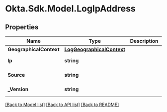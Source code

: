 # Okta.Sdk.Model.LogIpAddress

## Properties

Name | Type | Description | Notes
------------ | ------------- | ------------- | -------------
**GeographicalContext** | [**LogGeographicalContext**](LogGeographicalContext.md) |  | [optional] 
**Ip** | **string** |  | [optional] [readonly] 
**Source** | **string** |  | [optional] [readonly] 
**_Version** | **string** |  | [optional] [readonly] 

[[Back to Model list]](../README.md#documentation-for-models) [[Back to API list]](../README.md#documentation-for-api-endpoints) [[Back to README]](../README.md)


